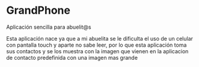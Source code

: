 # GrandPhone
Aplicación sencilla para abuelit@s

 Esta aplicación nace ya que a mi abuelita se le dificulta el uso de un celular con pantalla touch y aparte no sabe leer, por lo que esta aplicación toma sus contactos y se los muestra con la imagen que vienen en la aplicacion de contacto predefinida con una imagen mas grande
